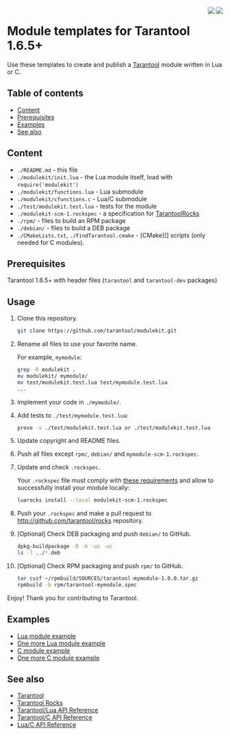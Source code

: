 <a href="http://tarantool.org">
	<img src="https://avatars2.githubusercontent.com/u/2344919?v=2&s=250" align="right">
</a>
<a href="https://travis-ci.org/tarantool/modulekit">
	<img src="https://travis-ci.org/tarantool/modulekit.png?branch=master" align="right">
</a>

# Module templates for Tarantool 1.6.5+

Use these templates to create and publish a [Tarantool][] module written in Lua or C.

## Table of contents
* [Content](#content)
* [Prerequisites](#prerequisites)
* [Examples](#examples)
* [See also](#see-also)

## Content

  * `./README.md` - this file
  * `./modulekit/init.lua` - the Lua module itself, load with `require('modulekit')`
  * `./modulekit/functions.lua` - Lua submodule
  * `./modulekit/cfunctions.c` - Lua/C submodule
  * `./test/modulekit.test.lua` - tests for the module
  * `./modulekit-scm-1.rockspec` - a specification for [TarantoolRocks][]
  * `./rpm/` - files to build an RPM package
  * `./debian/` - files to build a DEB package
  * `./CMakeLists.txt`, `./FindTarantool.cmake` - [CMake][] scripts
    (only needed for C modules).
    
## Prerequisites

Tarantool 1.6.5+ with header files (`tarantool` and `tarantool-dev` packages)

## Usage

1. Clone this repository.

   ```bash
   git clone https://github.com/tarantool/modulekit.git
   ```

2. Rename all files to use your favorite name.

   For example, `mymodule`:

    ```bash
    grep -R modulekit .
    mv modulekit/ mymodule/
    mv test/modulekit.test.lua test/mymodule.test.lua
    ...
    ```

3. Implement your code in `./mymodule/`.

4. Add tests to `./test/mymodule.test.lua`:

    ```bash
    prove -v ./test/modulekit.test.lua or ./test/modulekit.test.lua
    ```

5. Update copyright and README files.

6. Push all files except `rpm/`, `debian/` and `mymodule-scm-1.rockspec`.

7. Update and check `.rockspec`.

   Your `.rockspec` file must comply with [these requirements][Requirements]
   and allow to successfully install your module locally:

    ```bash
    luarocks install --local modulekit-scm-1.rockspec
    ```

8. Push your `.rockspec` and make a pull request to
   http://github.com/tarantool/rocks repository.

9. [Optional] Check DEB packaging and push `debian/` to GitHub.

    ```bash
    dpkg-buildpackage -D -b -us -uc
    ls -l ../*.deb
    ```

10. [Optional] Check RPM packaging and push `rpm/` to GitHub.

    ```bash
    tar cvzf ~/rpmbuild/SOURCES/tarantool-mymodule-1.0.0.tar.gz
    rpmbuild -b rpm/tarantool-mymodule.spec
    ```

Enjoy! Thank you for contributing to Tarantool.

## Examples

 * [Lua module example](http://github.com/tarantool/queue)
 * [One more Lua module example](http://github.com/tarantool/gperftools)
 * [C module example](http://github.com/tarantool/pg)
 * [One more C module example](http://github.com/tarantool/http)


## See also

 * [Tarantool][]
 * [Tarantool Rocks][TarantoolRocks]
 * [Tarantool/Lua API Reference][TarantoolLuaReference]
 * [Tarantool/C API Reference][TarantoolCReference]
 * [Lua/C API Reference][LuaCReference]

[Tarantool]: http://github.com/tarantool/tarantool
[Download]: http://tarantool.org/download.html
[Requirements]: http://github.com/tarantool/rocks#contributing
[RockSpec]: http://github.com/keplerproject/luarocks/wiki/Rockspec-format
[LuaCReference]: http://pgl.yoyo.org/luai/i/_
[TarantoolLuaReference]: http://tarantool.org/doc/reference/index.html
[TarantoolCReference]: http://tarantool.org/doc/reference/capi.html
[TarantoolRocks]: http://github.com/tarantool/rocks
